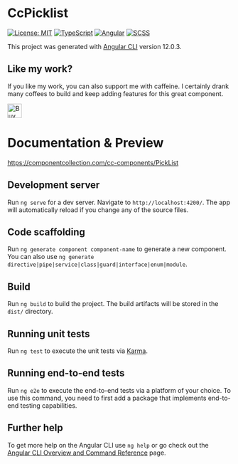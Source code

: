# CcPicklist

[![License: MIT](https://img.shields.io/badge/License-MIT-yellow.svg)](https://opensource.org/licenses/MIT)
[![TypeScript](https://img.shields.io/badge/%3C%2F%3E-TypeScript-%230074c1.svg)](http://www.typescriptlang.org/)
[![Angular](https://img.shields.io/badge/%3C%2F%3E-Angular-red.svg)](https://angular.io/)
[![SCSS](https://img.shields.io/badge/%3C%2F%3E-SCSS-%23ff69b4.svg)](https://sass-lang.com/)

This project was generated with [Angular CLI](https://github.com/angular/angular-cli) version 12.0.3.

## Like my work?

If you like my work, you can also support me with caffeine. I certainly drank many coffees to build and keep adding features for this great component.

<a href='https://ko-fi.com/componentcollection'
     target='_blank'>
    <img height='30'
         style='border:0px;height:32px;'
         src='https://uploads-ssl.webflow.com/5c14e387dab576fe667689cf/5cbed8a4cf61eceb26012821_SupportMe_red-p-500.png'
         border='0'
         alt='Buy Me a Coffee at ko-fi.com' />
</a>

# Documentation & Preview

https://componentcollection.com/cc-components/PickList

## Development server

Run `ng serve` for a dev server. Navigate to `http://localhost:4200/`. The app will automatically reload if you change any of the source files.

## Code scaffolding

Run `ng generate component component-name` to generate a new component. You can also use `ng generate directive|pipe|service|class|guard|interface|enum|module`.

## Build

Run `ng build` to build the project. The build artifacts will be stored in the `dist/` directory.

## Running unit tests

Run `ng test` to execute the unit tests via [Karma](https://karma-runner.github.io).

## Running end-to-end tests

Run `ng e2e` to execute the end-to-end tests via a platform of your choice. To use this command, you need to first add a package that implements end-to-end testing capabilities.

## Further help

To get more help on the Angular CLI use `ng help` or go check out the [Angular CLI Overview and Command Reference](https://angular.io/cli) page.
